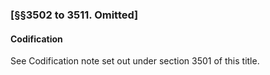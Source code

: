 ### [§§3502 to 3511. Omitted] ###

#### Codification ####

See Codification note set out under section 3501 of this title.